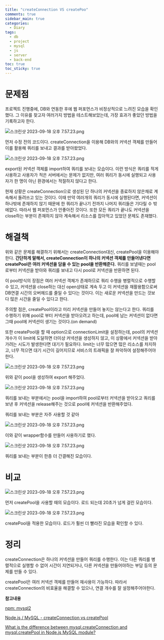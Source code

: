 ```yaml
---
title: "createConnection VS createPoo"
comments: true
sidebar_main: true
categories:
  - Diary
tags:
  - db
  - project
  - mysql
  - js
  - server
  - back-end
toc: true
toc_sticky: true
---
```


# 문제점

프로젝트 진행중에, DB와 연동한 후에 웹 퍼포먼스가 비정상적으로 느려진 모습을 확인했다. 그 이유를 찾고자 여러가지 방법을 테스트해보았는데, 가장 효과가 좋았던 방법을 기록하고자 한다.

![스크린샷 2023-09-18 오후 7.57.23.png](/images/2023-9/DBConnection/1.png)

먼저 수정 전의 코드이다. createConnection을 이용해 DB와의 커넥션 객체를 만들어 이를 활용해 쿼리를 보내고 결과를 받아왔었다.

![스크린샷 2023-09-18 오후 7.57.23.png](/images/2023-9/DBConnection/2.png)

export된 커넥션 객체를 import하여 쿼리를 보내는 모습이다. 이런 방식은 쿼리를 적게 사용하고 사용자가 적은 서버에서는 문제가 없지만, 여러 쿼리가 동시에 실행되고 사용자가 한 명이 아닌 환경에서는 적절하지 않다고 한다.

현재 상황은 createConnection으로 생성된 단 하나의 커넥션을 종료하지 않은채로 계속해서 돌려쓰고 있는 것이다. 이때 만약 여러개의 쿼리가 동시에 실행된다면, 커넥션이 하나밖에 존재하지 않기 때문에 한 쿼리가 끝나기 전까지 나머지 쿼리들은 기다릴 수 밖에없다. 따라서 웹 퍼포먼스가 안좋아진 것이다. 또한 모든 쿼리가 끝나도 커넥션을 close하는 부분이 존재하지 않아 계속해서 리소스를 잡아먹고 있었던 문제도 존재했다.

# 해결책

위와 같은 문제를 해결하기 위해서는 createConnection대신, createPool을 이용해야한다. **간단하게 말해서, createConnection이 하나의 커넥션 객체를 만들어낸다면 createPool은 여러 커넥션을 담을 수 있는 pool을 반환해준다.** 쿼리를 보낼때는 pool로부터 커넥션을 받아와 쿼리를 보내고 다시 pool로 커넥션을 반환하면 된다.

이 pool방식의 장점은 여러 커넥션 객체가 존재하므로 쿼리 수행을 병렬적으로 수행할 수 있고, 커넥션을 close하는 대신 open상태로 계속 두고 이 커넥션을 재활용함으로써 DB연결 시간의 오버헤드를 줄일 수 있다는 것이다. 이는 새로운 커넥션을 만드는 것보다 많은 시간을 줄일 수 있다고 한다.

주의할 점은, createPool이라고 미리 커넥션을 만들어 놓지는 않는다고 한다. 쿼리를 수행하기 위해 pool로 부터 커넥션을 받아오려고 하는데, pool에 남는 커넥션이 없다면 그때 pool에 커넥션이 생기는 것이다.(on demand)

또한 createPool을 할 때 option으로 connectionLimit을 설정하는데, pool의 커넥션 개수가 이 limit에 도달하면 더이상 커넥션을 생성하지 않고, 이 상황에서 커넥션을 받아가려는 시도가 발생한다면 대기가 필요하다. limit는 너무 많으면 많은 리소스를 차지하고, 너무 적으면 대기 시간이 길어지므로 서비스의 트래픽을 잘 파악하여 설정해주어야한다.

![스크린샷 2023-09-18 오후 7.57.23.png](/images/2023-9/DBConnection/3.png)

위와 같이 pool을 생성하여 export 해주었다.

![스크린샷 2023-09-18 오후 7.57.23.png](/images/2023-9/DBConnection/4.png)

쿼리를 보내는 부분에서는 pool을 import하여 pool로부터 커넥션을 받아오고 쿼리를 보낸 후 커넥션을 release해주는 것으로 pool에 커넥션을 반환해주었다.

쿼리를 보내는 부분은 자주 사용할 것 같아

![스크린샷 2023-09-18 오후 7.57.23.png](/images/2023-9/DBConnection/5.png)

이와 같이 wrapper함수를 만들어 사용하기로 했다.

![스크린샷 2023-09-18 오후 7.57.23.png](/images/2023-9/DBConnection/6.png)

쿼리를 보내는 부분이 한층 더 간결해진 모습이다.

# 비교

![스크린샷 2023-09-18 오후 7.57.23.png](/images/2023-9/DBConnection/7.png)

먼저 createPool을 사용할 때의 모습이다. 로드 되는데 20초가 넘게 걸린 모습이다.

![스크린샷 2023-09-18 오후 7.57.23.png](/images/2023-9/DBConnection/8.png)

createPool을 적용한 모습이다. 로드가 훨씬 더 빨라진 모습을 확인할 수 있다.

# 정리

createConnection은 하나의 커넥션을 만들어 쿼리를 수행한다. 이는 다른 쿼리를 병렬적으로 실행할 수 없어 시간이 지연되거나, 다른 커넥션을 만들어야하는 부담 등의 문제를 만들 수 있다.

createPool은 여러 커넥션 객체를 만들어 재사용이 가능하다. 따라서 createConnection의 비효율을 해결할 수 있으나, 연결 개수를 잘 설정해주어야한다.

**참고내용**

[npm: mysql2](https://www.npmjs.com/package/mysql2)

[Node.js / MySQL - createConnection vs createPool](https://dirask.com/posts/Node-js-MySQL-createConnection-vs-createPool-DKg7nD)

[What is the difference between mysql.createConnection and mysql.createPool in Node.js MySQL module?](https://stackoverflow.com/questions/26432178/what-is-the-difference-between-mysql-createconnection-and-mysql-createpool-in-no)
